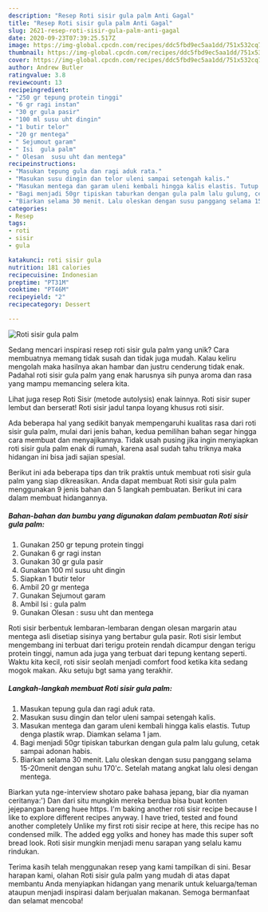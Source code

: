 ```yaml
---
description: "Resep Roti sisir gula palm Anti Gagal"
title: "Resep Roti sisir gula palm Anti Gagal"
slug: 2621-resep-roti-sisir-gula-palm-anti-gagal
date: 2020-09-23T07:39:25.517Z
image: https://img-global.cpcdn.com/recipes/ddc5fbd9ec5aa1dd/751x532cq70/roti-sisir-gula-palm-foto-resep-utama.jpg
thumbnail: https://img-global.cpcdn.com/recipes/ddc5fbd9ec5aa1dd/751x532cq70/roti-sisir-gula-palm-foto-resep-utama.jpg
cover: https://img-global.cpcdn.com/recipes/ddc5fbd9ec5aa1dd/751x532cq70/roti-sisir-gula-palm-foto-resep-utama.jpg
author: Andrew Butler
ratingvalue: 3.8
reviewcount: 13
recipeingredient:
- "250 gr tepung protein tinggi"
- "6 gr ragi instan"
- "30 gr gula pasir"
- "100 ml susu uht dingin"
- "1 butir telor"
- "20 gr mentega"
- " Sejumout garam"
- " Isi  gula palm"
- " Olesan  susu uht dan mentega"
recipeinstructions:
- "Masukan tepung gula dan ragi aduk rata."
- "Masukan susu dingin dan telor uleni sampai setengah kalis."
- "Masukan mentega dan garam uleni kembali hingga kalis elastis. Tutup denga plastik wrap. Diamkan selama 1 jam."
- "Bagi menjadi 50gr tipiskan taburkan dengan gula palm lalu gulung, cetak sampai adonan habis."
- "Biarkan selama 30 menit. Lalu oleskan dengan susu panggang selama 15-20menit dengan suhu 170&#39;c. Setelah matang angkat lalu olesi dengan mentega."
categories:
- Resep
tags:
- roti
- sisir
- gula

katakunci: roti sisir gula 
nutrition: 181 calories
recipecuisine: Indonesian
preptime: "PT31M"
cooktime: "PT46M"
recipeyield: "2"
recipecategory: Dessert

---
```



![Roti sisir gula palm](https://img-global.cpcdn.com/recipes/ddc5fbd9ec5aa1dd/751x532cq70/roti-sisir-gula-palm-foto-resep-utama.jpg)

Sedang mencari inspirasi resep roti sisir gula palm yang unik? Cara membuatnya memang tidak susah dan tidak juga mudah. Kalau keliru mengolah maka hasilnya akan hambar dan justru cenderung tidak enak. Padahal roti sisir gula palm yang enak harusnya sih punya aroma dan rasa yang mampu memancing selera kita.

Lihat juga resep Roti Sisir (metode autolysis) enak lainnya. Roti sisir super lembut dan berserat! Roti sisir jadul tanpa loyang khusus roti sisir.

Ada beberapa hal yang sedikit banyak mempengaruhi kualitas rasa dari roti sisir gula palm, mulai dari jenis bahan, kedua pemilihan bahan segar hingga cara membuat dan menyajikannya. Tidak usah pusing jika ingin menyiapkan roti sisir gula palm enak di rumah, karena asal sudah tahu triknya maka hidangan ini bisa jadi sajian spesial.


Berikut ini ada beberapa tips dan trik praktis untuk membuat roti sisir gula palm yang siap dikreasikan. Anda dapat membuat Roti sisir gula palm menggunakan 9 jenis bahan dan 5 langkah pembuatan. Berikut ini cara dalam membuat hidangannya.

<!--inarticleads1-->

##### Bahan-bahan dan bumbu yang digunakan dalam pembuatan Roti sisir gula palm:

1. Gunakan 250 gr tepung protein tinggi
1. Gunakan 6 gr ragi instan
1. Gunakan 30 gr gula pasir
1. Gunakan 100 ml susu uht dingin
1. Siapkan 1 butir telor
1. Ambil 20 gr mentega
1. Gunakan  Sejumout garam
1. Ambil  Isi : gula palm
1. Gunakan  Olesan : susu uht dan mentega


Roti sisir berbentuk lembaran-lembaran dengan olesan margarin atau mentega asli disetiap sisinya yang bertabur gula pasir. Roti sisir lembut mengembang ini terbuat dari terigu protein rendah dicampur dengan terigu protein tinggi, namun ada juga yang terbuat dari tepung kentang seperti. Waktu kita kecil, roti sisir seolah menjadi comfort food ketika kita sedang mogok makan. Aku setuju bgt sama yang terakhir. 

<!--inarticleads2-->

##### Langkah-langkah membuat Roti sisir gula palm:

1. Masukan tepung gula dan ragi aduk rata.
1. Masukan susu dingin dan telor uleni sampai setengah kalis.
1. Masukan mentega dan garam uleni kembali hingga kalis elastis. Tutup denga plastik wrap. Diamkan selama 1 jam.
1. Bagi menjadi 50gr tipiskan taburkan dengan gula palm lalu gulung, cetak sampai adonan habis.
1. Biarkan selama 30 menit. Lalu oleskan dengan susu panggang selama 15-20menit dengan suhu 170&#39;c. Setelah matang angkat lalu olesi dengan mentega.


Biarkan yuta nge-interview shotaro pake bahasa jepang, biar dia nyaman ceritanya:&#39;) Dan dari situ mungkin mereka berdua bisa buat konten jejepangan bareng huee https. I&#39;m baking another roti sisir recipe because I like to explore different recipes anyway. I have tried, tested and found another completely Unlike my first roti sisir recipe at here, this recipe has no condensed milk. The added egg yolks and honey has made this super soft bread look. Roti sisir mungkin menjadi menu sarapan yang selalu kamu rindukan. 

Terima kasih telah menggunakan resep yang kami tampilkan di sini. Besar harapan kami, olahan Roti sisir gula palm yang mudah di atas dapat membantu Anda menyiapkan hidangan yang menarik untuk keluarga/teman ataupun menjadi inspirasi dalam berjualan makanan. Semoga bermanfaat dan selamat mencoba!
